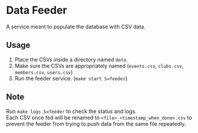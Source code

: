 # Data Feeder

A service meant to populate the database with CSV data.

## Usage
1. Place the CSVs inside a directory named `data`. 
2. Make sure the CSVs are appropriately named (`events.csv`, `clubs.csv`, `members.csv`, `users.csv`)
3. Run the feeder service. (`make start S=feeder`)

## Note
Run `make logs S=feeder` to check the status and logs.  
Each CSV once fed will be renamed to `<file>_<timestamp_when_done>.csv` to prevent the feeder from trying to push data from the same file repeatedly.
